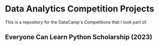 # Data Analytics Competition Projects

This is a repository for the DataCamp's Competitions that I took part of.

## Everyone Can Learn Python Scholarship (2023)
